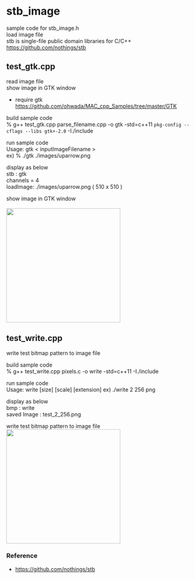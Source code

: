 stb_image
===============

sample code for stb_image.h <br/>
load image file <br/>
stb is single-file public domain libraries  for C/C++ <br/>
https://github.com/nothings/stb

## test_gtk.cpp
read image file <br/>
show image in GTK window <br/>


- require gtk <br/>
https://github.com/ohwada/MAC_cpp_Samples/tree/master/GTK

build sample code <br/>
 % g++ test_gtk.cpp parse_filename.cpp -o gtk -std=c++11  `pkg-config --cflags --libs gtk+-2.0` -I./include

run sample code <br/> 
Usage: gtk \< inputImageFilename \>  <br/>
ex)
% ./gtk ./images/uparrow.png <br/>

display as below <br/>
stb : gtk  <br/>
channels = 4  <br/>
loadImage: ./images/uparrow.png ( 510 x 510 )  <br/>

show image in GTK window <br/>  
<image src="https://raw.githubusercontent.com/ohwada/MAC_cpp_Samples/master/stb_image/result/screenshot_uparrow.png" width="300" /><br/>


## test_write.cpp
write test bitmap pattern to image file <br/>

build sample code <br/>
% g++ test_write.cpp pixels.c  -o write -std=c++11 -I./include

run sample code <br/> 
Usage: write [size] [scale] [extension]
ex)
 ./write 2 256 png


display as below <br/>
bmp : write <br/>
saved Image : test_2_256.png <br/>


write test bitmap pattern to image file <br/>
<image src="https://raw.githubusercontent.com/ohwada/MAC_cpp_Samples/master/stb_image/result/test_2_256.png" width="300" /><br/>


### Reference <br/>
- https://github.com/nothings/stb


